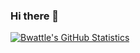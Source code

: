 ### Hi there 👋

<!--
**bwattle/bwattle** is a ✨ _special_ ✨ repository because its `README.md` (this file) appears on your GitHub profile.

Here are some ideas to get you started:

- 🔭 I’m currently working on ...
- 🌱 I’m currently learning ...
- 👯 I’m looking to collaborate on ...
- 🤔 I’m looking for help with ...
- 💬 Ask me about ...
- 📫 How to reach me: ...
- 😄 Pronouns: ...
- ⚡ Fun fact: ...
-->



[![Bwattle's GitHub Statistics](https://github-readme-stats.vercel.app/api?username=bwattle&show_icons=true&theme=github_dark)](https://github.com/anuraghazra/github-readme-stats)
